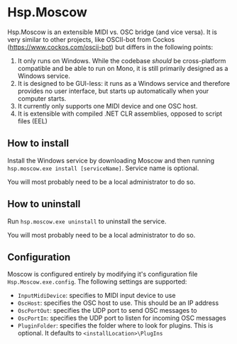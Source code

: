 # Hsp.Moscow

Hsp.Moscow is an extensible MIDI vs. OSC bridge (and vice versa). It is very similar to other projects, like OSCII-bot from Cockos (https://www.cockos.com/oscii-bot) but differs in the following points:

1. It only runs on Windows. While the codebase *should* be cross-platform compatible and be able to run on Mono, it is still primarily designed as a Windows service.
2. It is designed to be GUI-less: it runs as a Windows service and therefore provides no user interface, but starts up automatically when your computer starts.
3. It currently only supports one MIDI device and one OSC host.
4. It is extensible with compiled .NET CLR assemblies, opposed to script files (EEL)

## How to install

Install the Windows service by downloading Moscow and then running `hsp.moscow.exe install [serviceName]`. Service name is optional.

You will most probably need to be a local administrator to do so.

## How to uninstall

Run `hsp.moscow.exe uninstall` to uninstall the service.

You will most probably need to be a local administrator to do so.

## Configuration

Moscow is configured entirely by modifying it's configuration file `Hsp.Moscow.exe.config`. The following settings are supported:

- `InputMidiDevice`: specifies to MIDI input device to use
- `OscHost`: specifies the OSC host to use. This should be an IP address
- `OscPortOut`: specifies the UDP port to send OSC messages to
- `OscPortIn`: specifies the UDP port to listen for incoming OSC messages
- `PluginFolder`: specifies the folder where to look for plugins. This is optional. It defaults to `<installLocation>\PlugIns`
